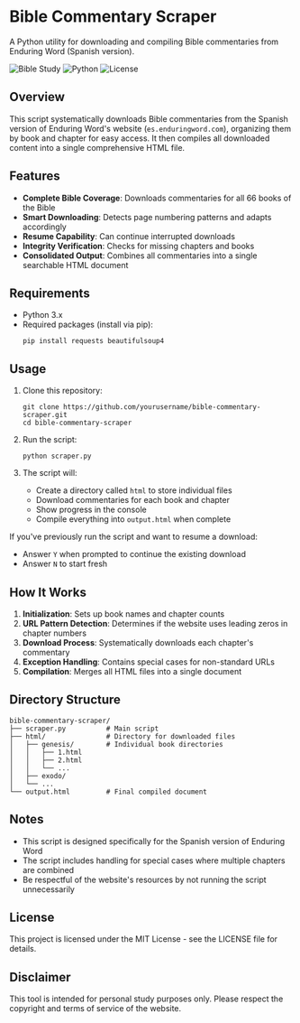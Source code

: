 # Bible Commentary Scraper

A Python utility for downloading and compiling Bible commentaries from Enduring Word (Spanish version).

![Bible Study](https://img.shields.io/badge/Bible-Study-blue)
![Python](https://img.shields.io/badge/Python-3.x-green)
![License](https://img.shields.io/badge/License-MIT-yellow)

## Overview

This script systematically downloads Bible commentaries from the Spanish version of Enduring Word's website (`es.enduringword.com`), organizing them by book and chapter for easy access. It then compiles all downloaded content into a single comprehensive HTML file.

## Features

- **Complete Bible Coverage**: Downloads commentaries for all 66 books of the Bible
- **Smart Downloading**: Detects page numbering patterns and adapts accordingly
- **Resume Capability**: Can continue interrupted downloads
- **Integrity Verification**: Checks for missing chapters and books
- **Consolidated Output**: Combines all commentaries into a single searchable HTML document

## Requirements

- Python 3.x
- Required packages (install via pip):
  ```
  pip install requests beautifulsoup4
  ```

## Usage

1. Clone this repository:
   ```
   git clone https://github.com/yourusername/bible-commentary-scraper.git
   cd bible-commentary-scraper
   ```

2. Run the script:
   ```
   python scraper.py
   ```

3. The script will:
   - Create a directory called `html` to store individual files
   - Download commentaries for each book and chapter
   - Show progress in the console
   - Compile everything into `output.html` when complete

If you've previously run the script and want to resume a download:
- Answer `Y` when prompted to continue the existing download
- Answer `N` to start fresh

## How It Works

1. **Initialization**: Sets up book names and chapter counts
2. **URL Pattern Detection**: Determines if the website uses leading zeros in chapter numbers
3. **Download Process**: Systematically downloads each chapter's commentary
4. **Exception Handling**: Contains special cases for non-standard URLs
5. **Compilation**: Merges all HTML files into a single document

## Directory Structure

```
bible-commentary-scraper/
├── scraper.py          # Main script
├── html/               # Directory for downloaded files
│   ├── genesis/        # Individual book directories
│   │   ├── 1.html
│   │   ├── 2.html
│   │   └── ...
│   ├── exodo/
│   └── ...
└── output.html         # Final compiled document
```

## Notes

- This script is designed specifically for the Spanish version of Enduring Word
- The script includes handling for special cases where multiple chapters are combined
- Be respectful of the website's resources by not running the script unnecessarily

## License

This project is licensed under the MIT License - see the LICENSE file for details.

## Disclaimer

This tool is intended for personal study purposes only. Please respect the copyright and terms of service of the website.
